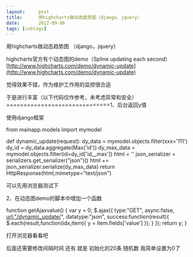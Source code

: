 ```yaml
---
layout:     post
title:      用highcharts做动态趋势图（django，jquery）
date:       2012-09-06
tags: [cnblogs]
---
```

用highcharts做动态趋势图 （django，jquery）

highcharts官方有个动态图的demo（Spline updating each second）[http://www.highcharts.com/demo/dynamic-update](http://www.highcharts.com/demo/dynamic-update)

觉得效果不错，作为维护工作用的监控很合适

于是进行丰富（以下代码仅作参考，未考虑异常和安全）==============================1、后台返回y值

使用django框架

from  mainapp.models import mymodel 

def dynamic_update(request): dy_data = mymodel.objects.filter(xxx='111') dy_id = dy_data.aggregate(Max('id')) dy_max_data = mymodel.objects.filter(id=dy_id['id__max']) html = '' json_serializer = serializers.get_serializer("json")() html += json_serializer.serialize(dy_max_data) return HttpResponse(html,mimetype="text/json")

可以先用浏览器测试下

2、在动态图demo的脚本中增加一个函数

 function getAjaxvalue()    {          var y = 0;   $.ajax({      type:"GET",      async:false,  [url:"/dynamic_update/](http://www.cnblogs.com/4admin2root/admin/%22/dynamic_update/)",  datatype:"json",      success:function(result){  $.each(result,function(idx,item){                     y = item.fields['value']                            });  }    });  return y; }

打开浏览器看看吧

后面还需要修改间隔时间 还有 就是 初始化的20条 随机数 我简单设置为0了
